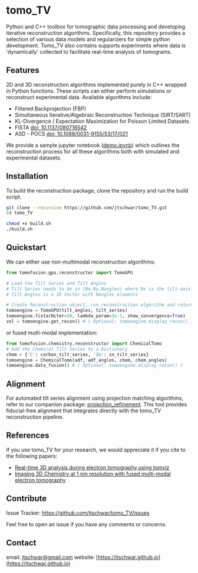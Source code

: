 # tomo_TV

Python and C++ toolbox for tomographic data processing and developing iterative reconstruction algorithms. Specifically, this repository provides a selection of various data models and regularizers for simple python development. Tomo_TV also contains supports experiments where data is 'dynamically' collected to facilitate real-time analysis of tomograms. 

## Features

2D and 3D reconstruction algorithms implemented purely in C++ wrapped in Python functions.  These scripts can either perform simulations or reconstruct experimental data. Available algorithms include:
* Filtered Backprojection (FBP)
* Simultaneous Iterative/Algebraic Reconstruction Technique (SIRT/SART)
* KL-Divergence / Expectation Maximization for Poisson Limited Datasets
* FISTA [doi: 10.1137/080716542](https://epubs.siam.org/doi/10.1137/080716542)
* ASD - POCS [doi: 10.1088/0031-9155/53/17/021](https://iopscience.iop.org/article/10.1088/0031-9155/53/17/021)

We provide a sample jupyter notebook ([demo.ipynb](demo.ipynb)) which outlines the reconstruction process for all these algorithms both with simulated and experimental datasets. 

## Installation

To build the reconstruction package, clone the repository and run the build script.

```bash
git clone --recursive https://github.com/jtschwar/tomo_TV.git
cd tomo_TV

chmod +x build.sh
./build.sh
```

## Quickstart 

We can either use non-multimodal reconstruction algorithms:

```python
from tomofusion.gpu.reconstructor import TomoGPU

# Load the Tilt Series and Tilt Angles
# Tilt Series needs to be in (Nx,Ny,Nangles) where Nx is the tilt-axis
# Tilt Angles is a 1D Vector with Nangles elements

# Create Reconstruction object, run reconstruction algorithm and return algorithm
tomoengine = TomoGPU(tilt_angles, tilt_series)
tomoengine.fista(Niter=50, lambda_param=1e-1, show_convergence=True)
vol = tomoengine.get_recon() # ( Optional: tomoengine.display_recon() )
```

or fused mutli-modal implementation:

```python
from tomofusion.chemistry.reconstructor import ChemicalTomo
# Add the Chemical Tilt Series to a Dictionary
chem = {'C': carbon_tilt_series, 'Zn': zn_tilt_series}
tomoengine = ChemicalTomo(adf, adf_angles, chem, chem_angles)
tomoengine.data_fusion() # ( Optional: tomoengine.display_recon() )
```

## Alignment

For automated tilt series alignment using projection matching algorithms, refer to our companion package: [projection_refinement](https://github.com/jtschwar/projection_refinement). This tool provides fiducial-free alignment that integrates directly with the tomo_TV reconstruction pipeline.

## References
If you use tomo_TV for your research, we would appreciate it if you cite to the following papers:

- [Real-time 3D analysis during electron tomography using tomviz](https://www.nature.com/articles/s41467-022-32046-0)
- [Imaging 3D Chemistry at 1 nm resolution with fused multi-modal electron tomography](https://www.nature.com/articles/s41467-024-47558-0)
     
## Contribute

Issue Tracker:  https://github.com/jtschwar/tomo_TV/issues

Feel free to open an issue if you have any comments or concerns. 
    
## Contact

email: [jtschwar@gmail.com](jtschwar@gmail.com)
website: [https://jtschwar.github.io](https://jtschwar.github.io)
